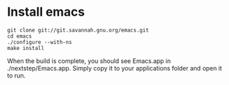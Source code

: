 # Install emacs
```
git clone git://git.savannah.gnu.org/emacs.git
cd emacs
./configure --with-ns 
make install
```

When the build is complete, you should see Emacs.app in ./nextstep/Emacs.app. Simply copy it to your applications folder and open it to run.